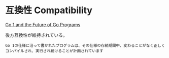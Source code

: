 # 互換性 Compatibility

[Go 1 and the Future of Go Programs](https://tip.golang.org/doc/go1compat)

後方互換性が維持されている。

`Go 1の仕様に沿って書かれたプログラムは、その仕様の存続期間中、変わることがなく正しくコンパイルされ、実行され続けることが計画されています`

